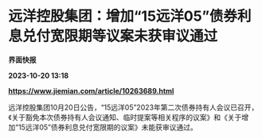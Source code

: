 # 远洋控股集团：增加“15远洋05”债券利息兑付宽限期等议案未获审议通过
**界面快报**

**2023-10-20 13:18**

**https://www.jiemian.com/article/10263689.html**

远洋控股集团10月20日公告，“15远洋05”2023年第二次债券持有人会议已召开，《关于豁免本次债券持有人会议通知、临时提案等相关程序的议案》和《关于增加“15远洋05”债券利息兑付宽限期的议案》未能获审议通过。
